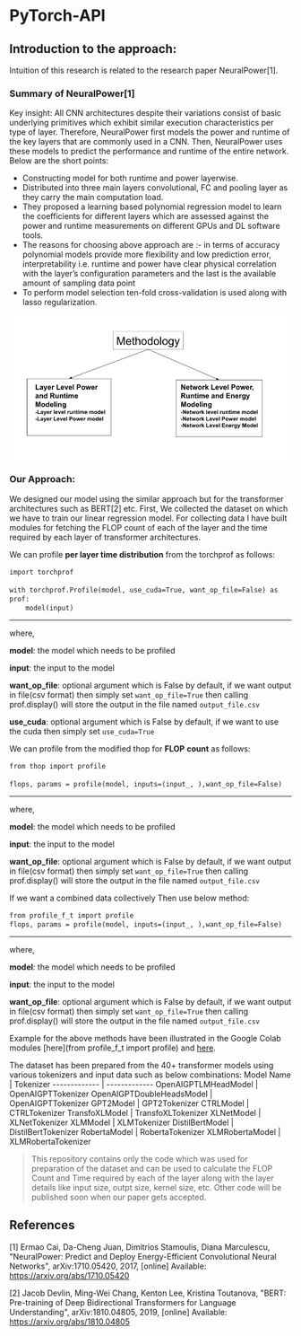 # PyTorch-API

## Introduction to the approach:

Intuition of this research is related to the research paper NeuralPower[1]. 

### Summary of NeuralPower[1]

Key insight:
All CNN architectures despite their variations consist of basic underlying primitives which exhibit similar execution characteristics per type of layer. Therefore, NeuralPower first models the power and runtime of the key layers that are commonly used in a CNN. Then, NeuralPower uses these models to predict the performance and runtime of the entire network. Below are the short points:

- Constructing model for both runtime and power layerwise.
- Distributed into three main layers convolutional, FC and pooling layer as they carry the main computation load.
- They proposed a learning based polynomial regression model to learn the coefficients for different layers which are assessed against the power and runtime measurements on different GPUs and DL software tools.
- The reasons for choosing above approach are :- in terms of accuracy polynomial models provide more flexibility and low prediction error, interpretability i.e. runtime and power have clear physical correlation with the layer’s configuration parameters and the last is the available amount of sampling data point
- To perform model selection ten-fold cross-validation is used along with lasso regularization.
<p align="center">
<img src="/images/method_neuralpower.png"  alt="methodology image">
</p>

### Our Approach:
We designed our model using the similar approach but for the transformer architectures such as BERT[2] etc. First, We collected the dataset on which we have to train our linear regression model. For collecting data I have built modules for fetching the FLOP count of each of the layer and the time required by each layer of transformer architectures.

We can profile **per layer time distribution** from the torchprof as follows:

```
import torchprof

with torchprof.Profile(model, use_cuda=True, want_op_file=False) as prof:
    model(input)
```
---
where,

**model**:  the model which needs to be profiled 

**input**:  the input to the model

**want_op_file**:  optional argument which is False by default, if we want output in file(csv format) then simply set ```want_op_file=True``` then calling prof.display() will store the output in the file named ```output_file.csv``` 

**use_cuda**:  optional argument which is False by default, if we want to use the cuda then simply set ```use_cuda=True```

We can profile from the modified thop for **FLOP** **count** as follows:

```
from thop import profile

flops, params = profile(model, inputs=(input_, ),want_op_file=False)
```
---
where,

**model**:  the model which needs to be profiled 

**input**:  the input to the model

**want_op_file**:  optional argument which is False by default, if we want output in file(csv format) then simply set ```want_op_file=True``` then calling prof.display() will store the output in the file named ```output_file.csv``` 

If we want a combined data collectively Then use below method:

```
from profile_f_t import profile
flops, params = profile(model, inputs=(input_, ),want_op_file=False)
```
---
where,

**model**:  the model which needs to be profiled 

**input**:  the input to the model

**want_op_file**:  optional argument which is False by default, if we want output in file(csv format) then simply set ```want_op_file=True``` then calling prof.display() will store the output in the file named ```output_file.csv``` 

Example for the above methods have been illustrated in the Google Colab modules [here](from profile_f_t import profile) and [here](https://colab.research.google.com/drive/1hHPaQOsaeyXmLv5ZfOL6uE-ToywCpyYy?usp=sharing).

The dataset has been prepared from the 40+ transformer models using various tokenizers and input data such as below combinations:
Model Name  | Tokenizer
------------- | -------------
OpenAIGPTLMHeadModel  | OpenAIGPTTokenizer 
OpenAIGPTDoubleHeadsModel  | OpenAIGPTTokenizer 
GPT2Model  | GPT2Tokenizer 
CTRLModel  | CTRLTokenizer 
TransfoXLModel  | TransfoXLTokenizer 
XLNetModel  | XLNetTokenizer 
XLMModel  | XLMTokenizer 
DistilBertModel  | DistilBertTokenizer 
RobertaModel  | RobertaTokenizer 
XLMRobertaModel  | XLMRobertaTokenizer 

> This repository contains only the code which was used for preparation of the dataset and can be used to calculate the FLOP Count and Time required by each of the layer along with the layer details like input size, outpt size, kernel size, etc. Other code will be published soon when our paper gets accepted.

## References

[1] Ermao Cai, Da-Cheng Juan, Dimitrios Stamoulis, Diana Marculescu, "NeuralPower: Predict and Deploy Energy-Efficient Convolutional Neural Networks", arXiv:1710.05420, 2017, [online] Available: https://arxiv.org/abs/1710.05420

[2] Jacob Devlin, Ming-Wei Chang, Kenton Lee, Kristina Toutanova, "BERT: Pre-training of Deep Bidirectional Transformers for Language Understanding", arXiv:1810.04805, 2019, [online] Available: https://arxiv.org/abs/1810.04805
